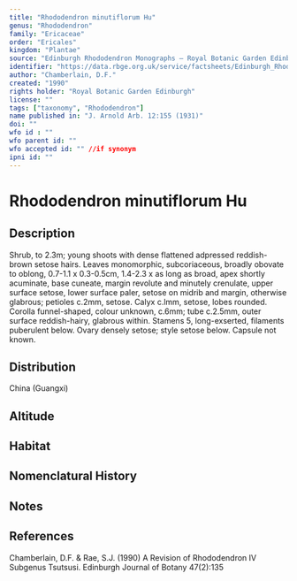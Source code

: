 ```yaml
---
title: "Rhododendron minutiflorum Hu"
genus: "Rhododendron"
family: "Ericaceae"
order: "Ericales"
kingdom: "Plantae"
source: "Edinburgh Rhododendron Monographs – Royal Botanic Garden Edinburgh"
identifier: "https://data.rbge.org.uk/service/factsheets/Edinburgh_Rhododendron_Monographs.xhtml"
author: "Chamberlain, D.F."
created: "1990"
rights holder: "Royal Botanic Garden Edinburgh"
license: ""
tags: ["taxonomy", "Rhododendron"]
name published in: "J. Arnold Arb. 12:155 (1931)"
doi: ""
wfo id : ""
wfo parent id: ""
wfo accepted id: "" //if synonym                      
ipni id: ""
---
```


                       

# Rhododendron minutiflorum Hu

## Description
Shrub, to 2.3m; young shoots with dense flattened adpressed reddish-brown setose hairs. Leaves monomorphic, subcoriaceous, broadly obovate to oblong, 0.7-1.1 x 0.3-0.5cm, 1.4-2.3 x as long as broad, apex shortly acuminate, base cuneate, margin revolute and minutely crenulate, upper surface setose, lower surface paler, setose on midrib and margin, otherwise glabrous; petioles c.2mm, setose. Calyx c.lmm, setose, lobes rounded. Corolla funnel-shaped, colour unknown, c.6mm; tube c.2.5mm, outer surface reddish-hairy, glabrous within. Stamens 5, long-exserted, filaments puberulent below. Ovary densely setose; style setose below. Capsule not known.

## Distribution
China (Guangxi)

## Altitude


## Habitat


## Nomenclatural History

                       
## Notes


## References

Chamberlain, D.F. & Rae, S.J. (1990) A Revision of Rhododendron IV Subgenus Tsutsusi. Edinburgh Journal of Botany 47(2):135
